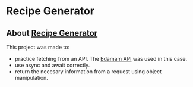 # Recipe Generator

## About [Recipe Generator](https://m-fidow.github.io/Recipe-Generator)

This project was made to:
- practice fetching from an API. The [Edamam API](https://developer.edamam.com/) was used in this case.
- use async and await correctly.
- return the necesary information from a request using object manipulation.

